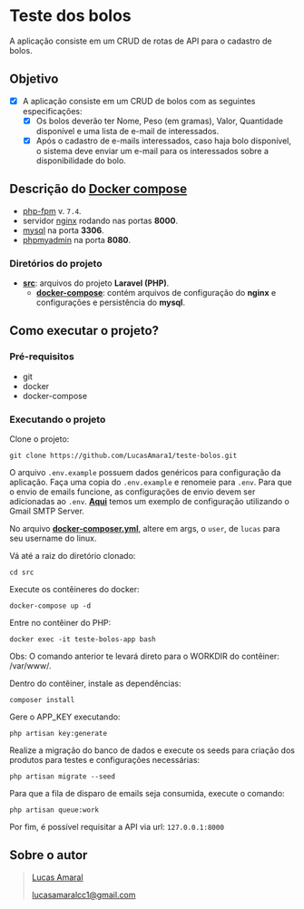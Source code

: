 # Teste dos bolos

A aplicação consiste em um CRUD de rotas de API para o cadastro de bolos.

## Objetivo

- [x] A aplicação consiste em um CRUD de bolos com as seguintes especificações:
  - [x] Os bolos deverão ter Nome, Peso (em gramas), Valor, Quantidade disponível e uma lista de e-mail de interessados.
  - [x] Após o cadastro de e-mails interessados, caso haja bolo disponível, o sistema deve enviar um e-mail para os interessados sobre a disponibilidade do bolo.

## Descrição do **[Docker compose](https://docs.docker.com/compose/)**

- [php-fpm](https://www.php.net/manual/en/install.fpm.php) v. `7.4`.
- servidor [nginx](https://www.nginx.com/) rodando nas portas **8000**.
- [mysql](https://www.mysql.com/) na porta **3306**.
- [phpmyadmin](https://www.phpmyadmin.net/) na porta **8080**.

### Diretórios do projeto
- **[src](https://github.com/LucasAmara1/teste-bolos/tree/main/src)**: arquivos do projeto **Laravel (PHP)**.
  - **[docker-compose](https://github.com/LucasAmara1/teste-bolos/tree/main/src/docker-compose)**: contém arquivos de configuração do **nginx** e configurações e persistência do **mysql**.

## Como executar o projeto?

### Pré-requisitos
* git
* docker
* docker-compose

### Executando o projeto

Clone o projeto:
```
git clone https://github.com/LucasAmara1/teste-bolos.git
```

O arquivo `.env.example` possuem dados genéricos para configuração da aplicação. Faça uma copia do `.env.example` e renomeie para `.env`.
Para que o envio de emails funcione, as configurações de envio devem ser adicionadas ao `.env`. **[Aqui](https://www.itsolutionstuff.com/post/laravel-8-send-mail-using-gmail-smtp-serverexample.html)** temos um exemplo de configuração utilizando o Gmail SMTP Server.

No arquivo **[docker-composer.yml](https://github.com/LucasAmara1/teste-bolos/blob/main/src/docker-compose.yml)**,  altere em args, o `user`, de `lucas` para seu username do linux.

Vá até a raiz do diretório clonado:
```
cd src
```

Execute os contêineres do docker:
```
docker-compose up -d
```

Entre no contêiner do PHP:
```
docker exec -it teste-bolos-app bash
```

Obs: O comando anterior te levará direto para o WORKDIR do contêiner: /var/www/.

Dentro do contêiner, instale as dependências:
```
composer install
```

Gere o APP_KEY executando:
```
php artisan key:generate
```

Realize a migração do banco de dados e execute os seeds para criação dos produtos para testes e configurações necessárias:
```
php artisan migrate --seed
```

Para que a fila de disparo de emails seja consumida, execute o comando:
```
php artisan queue:work
```
Por fim, é possível requisitar a API via url: `127.0.0.1:8000`

## Sobre o autor
> [Lucas Amaral](https://www.linkedin.com/in/lucas-amaral-727b1613a/)
> 
> [lucasamaralcc1@gmail.com](mailto:lucasamaralcc1@gmail.com)


